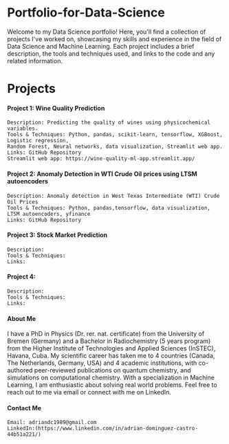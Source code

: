 # Portfolio-for-Data-Science


Welcome to my Data Science portfolio! Here, you'll find a collection of projects I've worked on, showcasing my skills and experience in the field of Data Science and Machine Learning. Each project includes a brief description, the tools and techniques used, and links to the code and any related information.

# Projects
#### Project 1: Wine Quality Prediction

    Description: Predicting the quality of wines using physicochemical variables.
    Tools & Techniques: Python, pandas, scikit-learn, tensorflow, XGBoost, Logistic regression, 
    Random Forest, Neural networks, data visualization, Streamlit web app.
    Links: GitHub Repository
    Streamlit web app: https://wine-quality-ml-app.streamlit.app/

#### Project 2: Anomaly Detection in WTI Crude Oil prices using LTSM autoencoders

    Description: Anomaly detection in West Texas Intermediate (WTI) Crude Oil Prices
    Tools & Techniques: Python, pandas,tensorflow, data visualization, LTSM autoencoders, yfinance
    Links: GitHub Repository  

#### Project 3: Stock Market Prediction
    Description: 
    Tools & Techniques:
    Links:


#### Project 4: 
    Description: 
    Tools & Techniques:
    Links:

    
#### About Me
I have a PhD in Physics (Dr. rer. nat. certificate) from the University of Bremen (Germany) and a Bachelor in Radiochemistry (5 years program) from the Higher Institute of Technologies and Applied Sciences (InSTEC), Havana, Cuba. My scientific career has taken me to 4 countries (Canada, The Netherlands, Germany, USA) and 4 academic institutions, with co-authored peer-reviewed publications on quantum chemistry, and simulations on computational chemistry.
With a specialization in Machine Learning, I am enthusiastic about solving real world problems. 
Feel free to reach out to me via email or connect with me on LinkedIn.

#### Contact Me

    Email: adriandc1989@gmail.com
    LinkedIn:(https://www.linkedin.com/in/adrian-dominguez-castro-44b51a221/)

    
